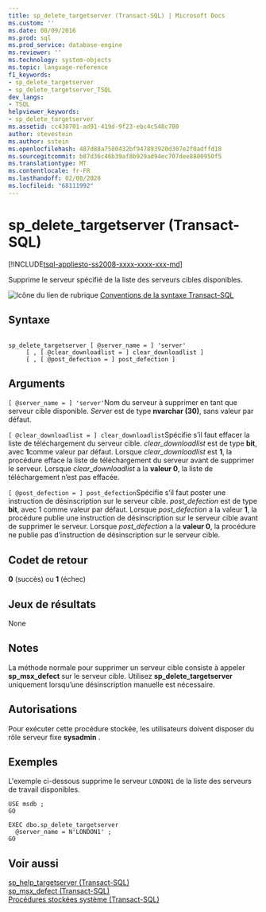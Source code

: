 ```yaml
---
title: sp_delete_targetserver (Transact-SQL) | Microsoft Docs
ms.custom: ''
ms.date: 08/09/2016
ms.prod: sql
ms.prod_service: database-engine
ms.reviewer: ''
ms.technology: system-objects
ms.topic: language-reference
f1_keywords:
- sp_delete_targetserver
- sp_delete_targetserver_TSQL
dev_langs:
- TSQL
helpviewer_keywords:
- sp_delete_targetserver
ms.assetid: cc438701-ad91-419d-9f23-ebc4c548c700
author: stevestein
ms.author: sstein
ms.openlocfilehash: 487d88a7580432bf947893920d307e2f0adffd18
ms.sourcegitcommit: b87d36c46b39af8b929ad94ec707dee8800950f5
ms.translationtype: MT
ms.contentlocale: fr-FR
ms.lasthandoff: 02/08/2020
ms.locfileid: "68111992"
---
```

# <a name="sp_delete_targetserver-transact-sql"></a>sp_delete_targetserver (Transact-SQL)
[!INCLUDE[tsql-appliesto-ss2008-xxxx-xxxx-xxx-md](../../includes/tsql-appliesto-ss2008-xxxx-xxxx-xxx-md.md)]

  Supprime le serveur spécifié de la liste des serveurs cibles disponibles.  
   
 ![Icône du lien de rubrique](../../database-engine/configure-windows/media/topic-link.gif "Icône du lien de rubrique") [Conventions de la syntaxe Transact-SQL](../../t-sql/language-elements/transact-sql-syntax-conventions-transact-sql.md)  
  
## <a name="syntax"></a>Syntaxe  
  
```  
  
sp_delete_targetserver [ @server_name = ] 'server'   
     [ , [ @clear_downloadlist = ] clear_downloadlist ]  
     [ , [ @post_defection = ] post_defection ]  
```  
  
## <a name="arguments"></a>Arguments  
`[ @server_name = ] 'server'`Nom du serveur à supprimer en tant que serveur cible disponible. *Server* est de type **nvarchar (30)**, sans valeur par défaut.  
  
`[ @clear_downloadlist = ] clear_downloadlist`Spécifie s’il faut effacer la liste de téléchargement du serveur cible. *clear_downloadlist* est de type **bit**, avec **1**comme valeur par défaut. Lorsque *clear_downloadlist* est **1**, la procédure efface la liste de téléchargement du serveur avant de supprimer le serveur. Lorsque *clear_downloadlist* a la **valeur 0**, la liste de téléchargement n’est pas effacée.  
  
`[ @post_defection = ] post_defection`Spécifie s’il faut poster une instruction de désinscription sur le serveur cible. *post_defection* est de type **bit**, avec 1 comme valeur par défaut. Lorsque *post_defection* a la valeur **1**, la procédure publie une instruction de désinscription sur le serveur cible avant de supprimer le serveur. Lorsque *post_defection* a la **valeur 0**, la procédure ne publie pas d’instruction de désinscription sur le serveur cible.  
  
## <a name="return-code-values"></a>Codet de retour  
 **0** (succès) ou **1** (échec)  
  
## <a name="result-sets"></a>Jeux de résultats  
 None  
  
## <a name="remarks"></a>Notes  
 La méthode normale pour supprimer un serveur cible consiste à appeler **sp_msx_defect** sur le serveur cible. Utilisez **sp_delete_targetserver** uniquement lorsqu’une désinscription manuelle est nécessaire.  
  
## <a name="permissions"></a>Autorisations  
 Pour exécuter cette procédure stockée, les utilisateurs doivent disposer du rôle serveur fixe **sysadmin** .  
  
## <a name="examples"></a>Exemples  
 L'exemple ci-dessous supprime le serveur `LONDON1` de la liste des serveurs de travail disponibles.  
  
```  
USE msdb ;  
GO  
  
EXEC dbo.sp_delete_targetserver  
  @server_name = N'LONDON1' ;  
GO  
```  
  
## <a name="see-also"></a>Voir aussi  
 [sp_help_targetserver &#40;Transact-SQL&#41;](../../relational-databases/system-stored-procedures/sp-help-targetserver-transact-sql.md)   
 [sp_msx_defect &#40;Transact-SQL&#41;](../../relational-databases/system-stored-procedures/sp-msx-defect-transact-sql.md)   
 [Procédures stockées système &#40;Transact-SQL&#41;](../../relational-databases/system-stored-procedures/system-stored-procedures-transact-sql.md)  
  
  

